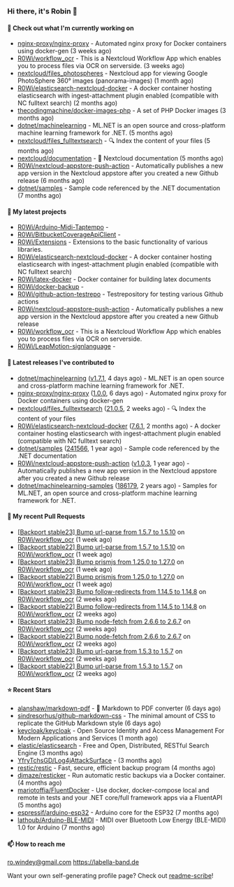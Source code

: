 ### Hi there, it's Robin 👋

#### 👷 Check out what I'm currently working on

- [nginx-proxy/nginx-proxy](https://github.com/nginx-proxy/nginx-proxy) - Automated nginx proxy for Docker containers using docker-gen (3 weeks ago)
- [R0Wi/workflow_ocr](https://github.com/R0Wi/workflow_ocr) - This is a Nextcloud Workflow App which enables you to process files via OCR on serverside. (3 weeks ago)
- [nextcloud/files_photospheres](https://github.com/nextcloud/files_photospheres) - Nextcloud app for viewing Google PhotoSphere 360° images (panorama-images) (1 month ago)
- [R0Wi/elasticsearch-nextcloud-docker](https://github.com/R0Wi/elasticsearch-nextcloud-docker) - A docker container hosting elasticsearch with ingest-attachment plugin enabled (compatible with NC fulltext search) (2 months ago)
- [thecodingmachine/docker-images-php](https://github.com/thecodingmachine/docker-images-php) - A set of PHP Docker images (3 months ago)
- [dotnet/machinelearning](https://github.com/dotnet/machinelearning) - ML.NET is an open source and cross-platform machine learning framework for .NET. (5 months ago)
- [nextcloud/files_fulltextsearch](https://github.com/nextcloud/files_fulltextsearch) - 🔍 Index the content of your files (5 months ago)
- [nextcloud/documentation](https://github.com/nextcloud/documentation) - 📘 Nextcloud documentation (5 months ago)
- [R0Wi/nextcloud-appstore-push-action](https://github.com/R0Wi/nextcloud-appstore-push-action) - Automatically publishes a new app version in the Nextcloud appstore after you created a new Github release (6 months ago)
- [dotnet/samples](https://github.com/dotnet/samples) - Sample code referenced by the .NET documentation (7 months ago)

#### 🌱 My latest projects

- [R0Wi/Arduino-Midi-Taptempo](https://github.com/R0Wi/Arduino-Midi-Taptempo) - 
- [R0Wi/BitbucketCoverageApiClient](https://github.com/R0Wi/BitbucketCoverageApiClient) - 
- [R0Wi/Extensions](https://github.com/R0Wi/Extensions) - Extensions to the basic functionality of various libraries.
- [R0Wi/elasticsearch-nextcloud-docker](https://github.com/R0Wi/elasticsearch-nextcloud-docker) - A docker container hosting elasticsearch with ingest-attachment plugin enabled (compatible with NC fulltext search)
- [R0Wi/latex-docker](https://github.com/R0Wi/latex-docker) - Docker container for building latex documents
- [R0Wi/docker-backup](https://github.com/R0Wi/docker-backup) - 
- [R0Wi/github-action-testrepo](https://github.com/R0Wi/github-action-testrepo) - Testrepository for testing various Github actions
- [R0Wi/nextcloud-appstore-push-action](https://github.com/R0Wi/nextcloud-appstore-push-action) - Automatically publishes a new app version in the Nextcloud appstore after you created a new Github release
- [R0Wi/workflow_ocr](https://github.com/R0Wi/workflow_ocr) - This is a Nextcloud Workflow App which enables you to process files via OCR on serverside.
- [R0Wi/LeapMotion-signlanguage](https://github.com/R0Wi/LeapMotion-signlanguage) - 

#### 🔭 Latest releases I've contributed to

- [dotnet/machinelearning](https://github.com/dotnet/machinelearning) ([v1.7.1](https://github.com/dotnet/machinelearning/releases/tag/v1.7.1), 4 days ago) - ML.NET is an open source and cross-platform machine learning framework for .NET.
- [nginx-proxy/nginx-proxy](https://github.com/nginx-proxy/nginx-proxy) ([1.0.0](https://github.com/nginx-proxy/nginx-proxy/releases/tag/1.0.0), 6 days ago) - Automated nginx proxy for Docker containers using docker-gen
- [nextcloud/files_fulltextsearch](https://github.com/nextcloud/files_fulltextsearch) ([21.0.5](https://github.com/nextcloud/files_fulltextsearch/releases/tag/21.0.5), 2 weeks ago) - 🔍 Index the content of your files
- [R0Wi/elasticsearch-nextcloud-docker](https://github.com/R0Wi/elasticsearch-nextcloud-docker) ([7.6.1](https://github.com/R0Wi/elasticsearch-nextcloud-docker/releases/tag/7.6.1), 2 months ago) - A docker container hosting elasticsearch with ingest-attachment plugin enabled (compatible with NC fulltext search)
- [dotnet/samples](https://github.com/dotnet/samples) ([241566](https://github.com/dotnet/samples/releases/tag/241566), 1 year ago) - Sample code referenced by the .NET documentation
- [R0Wi/nextcloud-appstore-push-action](https://github.com/R0Wi/nextcloud-appstore-push-action) ([v1.0.3](https://github.com/R0Wi/nextcloud-appstore-push-action/releases/tag/v1.0.3), 1 year ago) - Automatically publishes a new app version in the Nextcloud appstore after you created a new Github release
- [dotnet/machinelearning-samples](https://github.com/dotnet/machinelearning-samples) ([186179](https://github.com/dotnet/machinelearning-samples/releases/tag/186179), 2 years ago) - Samples for ML.NET, an open source and cross-platform machine learning framework for .NET.

#### 🔨 My recent Pull Requests

- [[Backport stable23] Bump url-parse from 1.5.7 to 1.5.10](https://github.com/R0Wi/workflow_ocr/pull/106) on [R0Wi/workflow_ocr](https://github.com/R0Wi/workflow_ocr) (1 week ago)
- [[Backport stable22] Bump url-parse from 1.5.7 to 1.5.10](https://github.com/R0Wi/workflow_ocr/pull/105) on [R0Wi/workflow_ocr](https://github.com/R0Wi/workflow_ocr) (1 week ago)
- [[Backport stable23] Bump prismjs from 1.25.0 to 1.27.0](https://github.com/R0Wi/workflow_ocr/pull/104) on [R0Wi/workflow_ocr](https://github.com/R0Wi/workflow_ocr) (1 week ago)
- [[Backport stable22] Bump prismjs from 1.25.0 to 1.27.0](https://github.com/R0Wi/workflow_ocr/pull/103) on [R0Wi/workflow_ocr](https://github.com/R0Wi/workflow_ocr) (1 week ago)
- [[Backport stable23] Bump follow-redirects from 1.14.5 to 1.14.8](https://github.com/R0Wi/workflow_ocr/pull/100) on [R0Wi/workflow_ocr](https://github.com/R0Wi/workflow_ocr) (2 weeks ago)
- [[Backport stable22] Bump follow-redirects from 1.14.5 to 1.14.8](https://github.com/R0Wi/workflow_ocr/pull/99) on [R0Wi/workflow_ocr](https://github.com/R0Wi/workflow_ocr) (2 weeks ago)
- [[Backport stable23] Bump node-fetch from 2.6.6 to 2.6.7](https://github.com/R0Wi/workflow_ocr/pull/98) on [R0Wi/workflow_ocr](https://github.com/R0Wi/workflow_ocr) (2 weeks ago)
- [[Backport stable22] Bump node-fetch from 2.6.6 to 2.6.7](https://github.com/R0Wi/workflow_ocr/pull/97) on [R0Wi/workflow_ocr](https://github.com/R0Wi/workflow_ocr) (2 weeks ago)
- [[Backport stable23] Bump url-parse from 1.5.3 to 1.5.7](https://github.com/R0Wi/workflow_ocr/pull/96) on [R0Wi/workflow_ocr](https://github.com/R0Wi/workflow_ocr) (2 weeks ago)
- [[Backport stable22] Bump url-parse from 1.5.3 to 1.5.7](https://github.com/R0Wi/workflow_ocr/pull/95) on [R0Wi/workflow_ocr](https://github.com/R0Wi/workflow_ocr) (2 weeks ago)

#### ⭐ Recent Stars

- [alanshaw/markdown-pdf](https://github.com/alanshaw/markdown-pdf) -  :page_facing_up: Markdown to PDF converter (6 days ago)
- [sindresorhus/github-markdown-css](https://github.com/sindresorhus/github-markdown-css) - The minimal amount of CSS to replicate the GitHub Markdown style (6 days ago)
- [keycloak/keycloak](https://github.com/keycloak/keycloak) - Open Source Identity and Access Management For Modern Applications and Services (1 month ago)
- [elastic/elasticsearch](https://github.com/elastic/elasticsearch) - Free and Open, Distributed, RESTful Search Engine (3 months ago)
- [YfryTchsGD/Log4jAttackSurface](https://github.com/YfryTchsGD/Log4jAttackSurface) -  (3 months ago)
- [restic/restic](https://github.com/restic/restic) - Fast, secure, efficient backup program (4 months ago)
- [djmaze/resticker](https://github.com/djmaze/resticker) - Run automatic restic backups via a Docker container.  (4 months ago)
- [mariotoffia/FluentDocker](https://github.com/mariotoffia/FluentDocker) - Use docker, docker-compose local and remote in tests and your .NET core/full framework apps via a FluentAPI (5 months ago)
- [espressif/arduino-esp32](https://github.com/espressif/arduino-esp32) - Arduino core for the ESP32 (7 months ago)
- [lathoub/Arduino-BLE-MIDI](https://github.com/lathoub/Arduino-BLE-MIDI) - MIDI over Bluetooth Low Energy (BLE-MIDI) 1.0 for Arduino (7 months ago)

#### 📫 How to reach me
[ro.windey@gmail.com](mailto:ro.windey@gmailcom)
https://labella-band.de

Want your own self-generating profile page? Check out [readme-scribe](https://github.com/muesli/readme-scribe)!